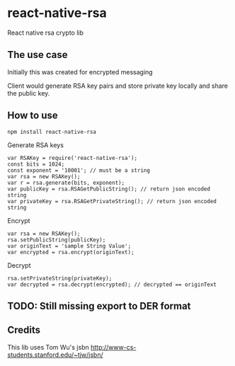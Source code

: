# react-native-rsa
React native rsa crypto lib

## The use case
Initially this was created for encrypted messaging

Client would generate RSA key pairs and store private key locally and share the public key.

## How to use


```
npm install react-native-rsa
```
Generate RSA keys
```
var RSAKey = require('react-native-rsa');
const bits = 1024;
const exponent = '10001'; // must be a string
var rsa = new RSAKey();
var r = rsa.generate(bits, exponent);
var publicKey = rsa.RSAGetPublicString(); // return json encoded string
var privateKey = rsa.RSAGetPrivateString(); // return json encoded string
```

Encrypt

```
var rsa = new RSAKey();
rsa.setPublicString(publicKey);
var originText = 'sample String Value';
var encrypted = rsa.encrypt(originText);
```

Decrypt
```
rsa.setPrivateString(privateKey);
var decrypted = rsa.decrypt(encrypted); // decrypted == originText
```


## TODO: Still missing export to DER format
## Credits
This lib uses Tom Wu's jsbn http://www-cs-students.stanford.edu/~tjw/jsbn/